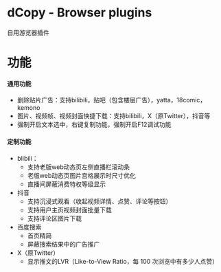 # dCopy - Browser plugins

自用游览器插件

# 功能

#### 通用功能

* 删除贴片广告：支持bilibili，贴吧（包含楼层广告），yatta，18comic，kemono
* 图片、视频帧、视频封面快捷下载：支持bilibili，X（原Twitter），抖音等
* 强制开启文本选中，右键复制功能，强制开启F12调试功能

#### 定制功能

* blibili：
  * 支持老版web动态页左侧直播栏滚动条
  * 老版web动态页图片宫格展示时尺寸优化
  * 直播间屏蔽消费特权等级显示
* 抖音
  * 支持沉浸式观看（收起视频详情、点赞、评论等按钮）
  * 支持用户主页视频封面批量下载
  * 支持评论区图片下载
* 百度搜索
  * 首页精简
  * 屏蔽搜索结果中的广告推广
* X（原Twitter）
  * 显示推文的LVR（Like-to-View Ratio，每 100 次浏览中有多少人点赞）
